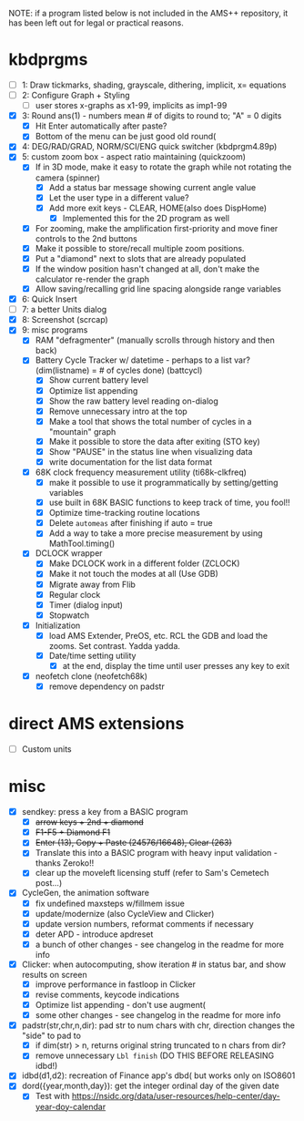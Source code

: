 NOTE: if a program listed below is not included in the AMS++ repository, it has been left out for legal or practical reasons.

# kbdprgms

 - [ ] 1: Draw tickmarks, shading, grayscale, dithering, implicit, x= equations
 - [ ] 2: Configure Graph + Styling
   - [ ] user stores x-graphs as x1-99, implicits as imp1-99
 - [X] 3: Round ans(1) - numbers mean # of digits to round to; "A" = 0 digits
   - [X] Hit Enter automatically after paste?
   - [X] Bottom of the menu can be just good old round(
 - [X] 4: DEG/RAD/GRAD, NORM/SCI/ENG quick switcher (kbdprgm4.89p)
 - [X] 5: custom zoom box - aspect ratio maintaining (quickzoom)
   - [X] If in 3D mode, make it easy to rotate the graph while not rotating the camera (spinner)
     - [X] Add a status bar message showing current angle value
     - [X] Let the user type in a different value?
     - [X] Add more exit keys - CLEAR, HOME(also does DispHome)
       - [X] Implemented this for the 2D program as well
   - [X] For zooming, make the amplification first-priority and move finer controls to the 2nd buttons
   - [X] Make it possible to store/recall multiple zoom positions.
   - [X] Put a "diamond" next to slots that are already populated
   - [X] If the window position hasn't changed at all, don't make the calculator re-render the graph
   - [X] Allow saving/recalling grid line spacing alongside range variables
 - [X] 6: Quick Insert
 - [ ] 7: a better Units dialog
 - [X] 8: Screenshot (scrcap)
 - [X] 9: misc programs
   - [X] RAM "defragmenter" (manually scrolls through history and then back)
   - [X] Battery Cycle Tracker w/ datetime - perhaps to a list var? (dim(listname) = # of cycles done) (battcycl)
     - [X] Show current battery level
     - [X] Optimize list appending
     - [X] Show the raw battery level reading on-dialog
     - [X] Remove unnecessary intro at the top
     - [X] Make a tool that shows the total number of cycles in a "mountain" graph
     - [X] Make it possible to store the data after exiting (STO key)
     - [X] Show "PAUSE" in the status line when visualizing data
     - [X] write documentation for the list data format
   - [X] 68K clock frequency measurement utility (ti68k-clkfreq)
     - [X] make it possible to use it programmatically by setting/getting variables
     - [X] use built in 68K BASIC functions to keep track of time, you fool!!
     - [X] Optimize time-tracking routine locations
     - [X] Delete `automeas` after finishing if auto = true
     - [X] Add a way to take a more precise measurement by using MathTool.timing()
   - [X] DCLOCK wrapper
     - [X] Make DCLOCK work in a different folder (ZCLOCK)
     - [X] Make it not touch the modes at all (Use GDB)
     - [X] Migrate away from Flib
     - [X] Regular clock
     - [X] Timer (dialog input)
     - [X] Stopwatch
   - [X] Initialization
     - [X] load AMS Extender, PreOS, etc. RCL the GDB and load the zooms. Set contrast. Yadda yadda.
     - [X] Date/time setting utility
       - [X] at the end, display the time until user presses any key to exit
   - [X] neofetch clone (neofetch68k)
     - [X] remove dependency on padstr

# direct AMS extensions
 - [ ] Custom units

# misc
 - [X] sendkey: press a key from a BASIC program
   - [X] ~~arrow keys + 2nd + diamond~~
   - [X] ~~F1-F5 + Diamond F1~~
   - [X] ~~Enter (13), Copy + Paste (24576/16648), Clear (263)~~
   - [X] Translate this into a BASIC program with heavy input validation - thanks Zeroko!!
   - [X] clear up the moveleft licensing stuff (refer to Sam's Cemetech post...)
 - [X] CycleGen, the animation software
   - [X] fix undefined maxsteps w/fillmem issue
   - [X] update/modernize (also CycleView and Clicker)
   - [X] update version numbers, reformat comments if necessary
   - [X] deter APD - introduce apdreset
   - [X] a bunch of other changes - see changelog in the readme for more info
 - [X] Clicker: when autocomputing, show iteration # in status bar, and show results on screen
   - [X] improve performance in fastloop in Clicker
   - [X] revise comments, keycode indications
   - [X] Optimize list appending - don't use augment(
   - [X] some other changes - see changelog in the readme for more info
 - [x] padstr(str,chr,n,dir): pad str to num chars with chr, direction changes the "side" to pad to
   - [X] if dim(str) > n, returns original string truncated to n chars from dir?
   - [X] remove unnecessary `Lbl finish` (DO THIS BEFORE RELEASING idbd!)
 - [X] idbd(d1,d2): recreation of Finance app's dbd( but works only on ISO8601
 - [X] dord({year,month,day}): get the integer ordinal day of the given date
   - [X] Test with https://nsidc.org/data/user-resources/help-center/day-year-doy-calendar

